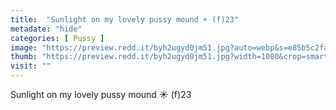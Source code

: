 ```yaml
---
title:  "Sunlight on my lovely pussy mound ☀️ (f)23"
metadate: "hide"
categories: [ Pussy ]
image: "https://preview.redd.it/byh2ugyd0jm51.jpg?auto=webp&s=e85b5c2faf2ec6b9d497b942ce5deab368c8dea3"
thumb: "https://preview.redd.it/byh2ugyd0jm51.jpg?width=1080&crop=smart&auto=webp&s=176f613e8c0df055c61f39a8d38ad15d433c0dcf"
visit: ""
---
```

Sunlight on my lovely pussy mound ☀️ (f)23
